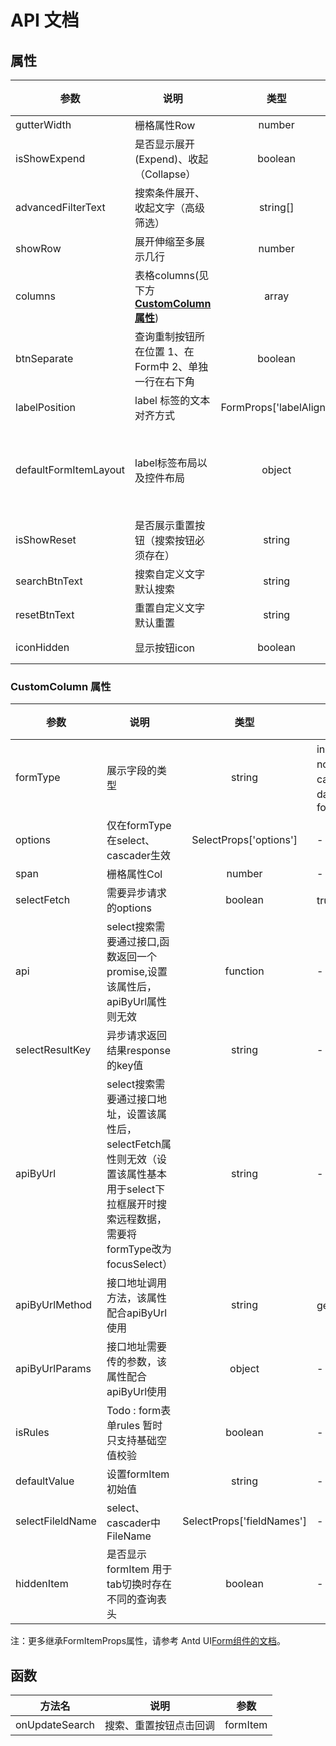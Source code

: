 # API 文档

## 属性

| 参数                  | 说明                                                           |          类型           | 可选值      |                                             默认值                                             |
| --------------------- | -------------------------------------------------------------- | :---------------------: | ----------- | :--------------------------------------------------------------------------------------------: |
| gutterWidth           | 栅格属性Row                                                    |         number          | -           |                                               24                                               |
| isShowExpend          | 是否显示展开(Expend)、收起（Collapse）                         |         boolean         | true、false |                                             false                                              |
| advancedFilterText    | 搜索条件展开、收起文字（高级筛选）                             |        string[]         | -           |                                      [ Collapse, Expend ]                                      |
| showRow               | 展开伸缩至多展示几行                                           |         number          | -           |                                               -                                                |
| columns               | 表格columns(见下方[**CustomColumn 属性**](#CustomColumn-属性)) |          array          | -           |                                               -                                                |
| btnSeparate           | 查询重制按钮所在位置 1、在Form中 2、单独一行在右下角           |         boolean         | true、false |                                              true                                              |
| labelPosition         | label 标签的文本对齐方式                                       | FormProps['labelAlign'] | left、right |                                              left                                              |
| defaultFormItemLayout | label标签布局以及控件布局                                      |         object          | -           | {labelCol: {xs: { span: 24 },sm: { span: 6 }},wrapperCol: {xs: { span: 24 },sm: { span: 18 }}} |
| isShowReset           | 是否展示重置按钮（搜索按钮必须存在）                           |         string          | true、false |                                              true                                              |
| searchBtnText         | 搜索自定义文字 默认搜索                                        |         string          | -           |                                              搜索                                              |
| resetBtnText          | 重置自定义文字 默认重置                                        |         string          | -           |                                              重置                                              |
| iconHidden            | 显示按钮icon                                                   |         boolean         | true、false |                                             false                                              |

### CustomColumn 属性

| 参数             | 说明                                                                                                                                               |           类型            | 可选值                                                  | 默认值 |
| ---------------- | -------------------------------------------------------------------------------------------------------------------------------------------------- | :-----------------------: | ------------------------------------------------------- | :----: |
| formType         | 展示字段的类型                                                                                                                                     |          string           | input、normalSelect、cascader、date-picker、focusSelect |   -    |
| options          | 仅在formType在select、cascader生效                                                                                                                 |  SelectProps['options']   | -                                                       |   -    |
| span             | 栅格属性Col                                                                                                                                        |          number           | -                                                       |   6    |
| selectFetch      | 需要异步请求的options                                                                                                                              |          boolean          | true、false                                             | false  |
| api              | select搜索需要通过接口,函数返回一个promise,设置该属性后，apiByUrl属性则无效                                                                        |         function          | -                                                       |   -    |
| selectResultKey  | 异步请求返回结果response的key值                                                                                                                    |          string           | -                                                       |  data  |
| apiByUrl         | select搜索需要通过接口地址，设置该属性后，selectFetch属性则无效（设置该属性基本用于select下拉框展开时搜索远程数据，需要将formType改为focusSelect） |          string           | -                                                       |   -    |
| apiByUrlMethod   | 接口地址调用方法，该属性配合apiByUrl使用                                                                                                           |          string           | get、post                                               |   -    |
| apiByUrlParams   | 接口地址需要传的参数，该属性配合apiByUrl使用                                                                                                       |          object           | -                                                       |   -    |
| isRules          | Todo : form表单rules 暂时只支持基础空值校验                                                                                                        |          boolean          | -                                                       | false  |
| defaultValue     | 设置formItem初始值                                                                                                                                 |          string           | -                                                       |   -    |
| selectFileldName | select、cascader中FileName                                                                                                                         | SelectProps['fieldNames'] | -                                                       |  null  |
| hiddenItem       | 是否显示formItem 用于tab切换时存在不同的查询表头                                                                                                   |          boolean          | -                                                       | false  |

注：更多继承FormItemProps属性，请参考 Antd UI[Form组件的文档](https://ant-design.antgroup.com/components/form-cn)。

## 函数

| 方法名         | 说明                   | 参数     |
| -------------- | ---------------------- | -------- |
| onUpdateSearch | 搜索、重置按钮点击回调 | formItem |
